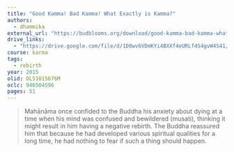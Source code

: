 ```yaml
---
title: "Good Kamma! Bad Kamma! What Exactly is Kamma?"
authors:
  - dhammika
external_url: "https://budblooms.org/download/good-kamma-bad-kamma-what-exactly-is-kamma/"
drive_links:
  - "https://drive.google.com/file/d/1D0wv6VDmKYi4BXXf4eURLf4S4gvW4S41/view?usp=sharing"
course: karma
tags:
  - rebirth
year: 2015
olid: OL51015676M
oclc: 946504596
pages: 51
---
```


> Mahānāma once confided to the Buddha his anxiety about dying at a time when his mind was
confused and bewildered (musati), thinking it might result in him having a negative rebirth.
The Buddha reassured him that because he had developed various spiritual qualities for a long
time, he had nothing to fear if such a thing should happen.

